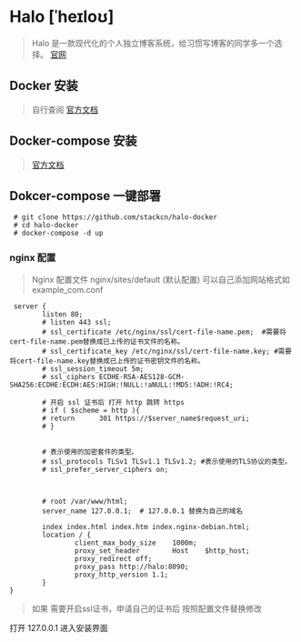 # Halo [ˈheɪloʊ]
> Halo 是一款现代化的个人独立博客系统，给习惯写博客的同学多一个选择。
> [官网](https://halo.run)

## Docker 安装
> 自行查阅 [官方文档](https://docs.docker.com/engine/install/)

## Docker-compose 安装
> [官方文档](https://docs.docker.com/compose/install/)

## Dokcer-compose 一键部署

```
 # git clone https://github.com/stackcn/halo-docker
 # cd halo-docker
 # docker-compose -d up 
```

### nginx 配置
> Nginx 配置文件 nginx/sites/default (默认配置)
> 可以自己添加网站格式如 example_com.conf
```
 server {
        listen 80;
        # listen 443 ssl;
        # ssl_certificate /etc/nginx/ssl/cert-file-name.pem;  #需要将cert-file-name.pem替换成已上传的证书文件的名称。
        # ssl_certificate_key /etc/nginx/ssl/cert-file-name.key; #需要将cert-file-name.key替换成已上传的证书密钥文件的名称。
        # ssl_session_timeout 5m;
        # ssl_ciphers ECDHE-RSA-AES128-GCM-SHA256:ECDHE:ECDH:AES:HIGH:!NULL:!aNULL:!MD5:!ADH:!RC4;
    
        # 开启 ssl 证书后 打开 http 跳转 https
        # if ( $scheme = http ){
        # return      301 https://$server_name$request_uri;
        # }


        # 表示使用的加密套件的类型。
        # ssl_protocols TLSv1 TLSv1.1 TLSv1.2; #表示使用的TLS协议的类型。
        # ssl_prefer_server_ciphers on;

       

        # root /var/www/html;
        server_name 127.0.0.1;  # 127.0.0.1 替换为自己的域名

        index index.html index.htm index.nginx-debian.html;
        location / {
                client_max_body_size    1000m;
                proxy_set_header        Host    $http_host;
                proxy_redirect off;
                proxy_pass http://halo:8090;
                proxy_http_version 1.1;
        }
}
```
> 如果 需要开启ssl证书，申请自己的证书后 按照配置文件替换修改


打开 127.0.0.1 进入安装界面

